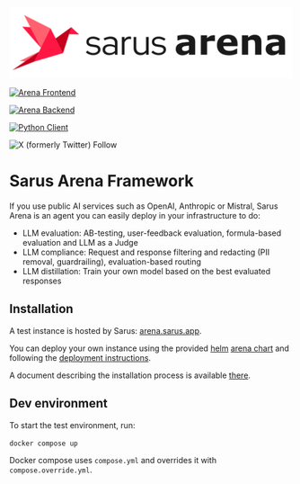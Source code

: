 ![Arena Logo](art/arena-logo.png)

[![Arena Frontend](https://github.com/arena-ai/arena/actions/workflows/publish-frontend-docker-image.yml/badge.svg)](https://github.com/arena-ai/arena/actions)

[![Arena Backend](https://github.com/arena-ai/arena/actions/workflows/publish-backend-docker-image.yml/badge.svg)](https://github.com/arena-ai/arena/actions)

[![Python Client](https://github.com/arena-ai/arena/actions/workflows/publish-client-to-pypi.yml/badge.svg)](https://github.com/arena-ai/arena/actions)

![X (formerly Twitter) Follow](https://img.shields.io/twitter/follow/sarus_tech)

# Sarus Arena Framework

If you use public AI services such as OpenAI, Anthropic or Mistral, Sarus Arena is an agent you can easily deploy in your infrastructure to do:

- LLM evaluation: AB-testing, user-feedback evaluation, formula-based evaluation and LLM as a Judge
- LLM compliance: Request and response filtering and redacting (PII removal, guardrailing), evaluation-based routing
- LLM distillation: Train your own model based on the best evaluated responses

## Installation

A test instance is hosted by Sarus: [arena.sarus.app](https://arena.sarus.app/).

You can deploy your own instance using the provided [helm](https://helm.sh/) [arena chart](https://github.com/arena-ai/arena/tree/main/kubernetes/arena) and following the [deployment instructions](https://github.com/arena-ai/arena/tree/main/kubernetes).

A document describing the installation process is available [there](docs/installation.md).


## Dev environment

To start the test environment, run:

`docker compose up`

Docker compose uses `compose.yml` and overrides it with `compose.override.yml`.
